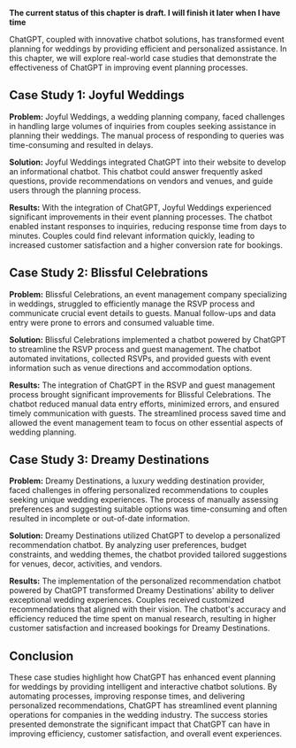 **The current status of this chapter is draft. I will finish it later when I have time**

ChatGPT, coupled with innovative chatbot solutions, has transformed event planning for weddings by providing efficient and personalized assistance. In this chapter, we will explore real-world case studies that demonstrate the effectiveness of ChatGPT in improving event planning processes.

Case Study 1: Joyful Weddings
-----------------------------

**Problem:** Joyful Weddings, a wedding planning company, faced challenges in handling large volumes of inquiries from couples seeking assistance in planning their weddings. The manual process of responding to queries was time-consuming and resulted in delays.

**Solution:** Joyful Weddings integrated ChatGPT into their website to develop an informational chatbot. This chatbot could answer frequently asked questions, provide recommendations on vendors and venues, and guide users through the planning process.

**Results:** With the integration of ChatGPT, Joyful Weddings experienced significant improvements in their event planning processes. The chatbot enabled instant responses to inquiries, reducing response time from days to minutes. Couples could find relevant information quickly, leading to increased customer satisfaction and a higher conversion rate for bookings.

Case Study 2: Blissful Celebrations
-----------------------------------

**Problem:** Blissful Celebrations, an event management company specializing in weddings, struggled to efficiently manage the RSVP process and communicate crucial event details to guests. Manual follow-ups and data entry were prone to errors and consumed valuable time.

**Solution:** Blissful Celebrations implemented a chatbot powered by ChatGPT to streamline the RSVP process and guest management. The chatbot automated invitations, collected RSVPs, and provided guests with event information such as venue directions and accommodation options.

**Results:** The integration of ChatGPT in the RSVP and guest management process brought significant improvements for Blissful Celebrations. The chatbot reduced manual data entry efforts, minimized errors, and ensured timely communication with guests. The streamlined process saved time and allowed the event management team to focus on other essential aspects of wedding planning.

Case Study 3: Dreamy Destinations
---------------------------------

**Problem:** Dreamy Destinations, a luxury wedding destination provider, faced challenges in offering personalized recommendations to couples seeking unique wedding experiences. The process of manually assessing preferences and suggesting suitable options was time-consuming and often resulted in incomplete or out-of-date information.

**Solution:** Dreamy Destinations utilized ChatGPT to develop a personalized recommendation chatbot. By analyzing user preferences, budget constraints, and wedding themes, the chatbot provided tailored suggestions for venues, decor, activities, and vendors.

**Results:** The implementation of the personalized recommendation chatbot powered by ChatGPT transformed Dreamy Destinations' ability to deliver exceptional wedding experiences. Couples received customized recommendations that aligned with their vision. The chatbot's accuracy and efficiency reduced the time spent on manual research, resulting in higher customer satisfaction and increased bookings for Dreamy Destinations.

Conclusion
----------

These case studies highlight how ChatGPT has enhanced event planning for weddings by providing intelligent and interactive chatbot solutions. By automating processes, improving response times, and delivering personalized recommendations, ChatGPT has streamlined event planning operations for companies in the wedding industry. The success stories presented demonstrate the significant impact that ChatGPT can have in improving efficiency, customer satisfaction, and overall event experiences.
